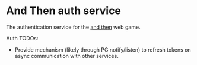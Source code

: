 # And Then auth service

The authentication service for the [and then](http://github.com/tydar/andthen-infra) web game.

Auth TODOs:
* Provide mechanism (likely through PG notify/listen) to refresh tokens on async communication with other services.

